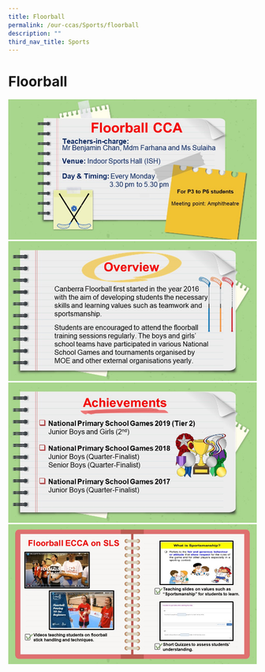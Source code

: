 ```yaml
---
title: Floorball
permalink: /our-ccas/Sports/floorball
description: ""
third_nav_title: Sports
---
```

# Floorball

![](/images/Floorball%201.jpg)
![](/images/Floorball%202.jpg)
![](/images/Floorball%203.jpg)
![](/images/Floorball%204.jpg)
